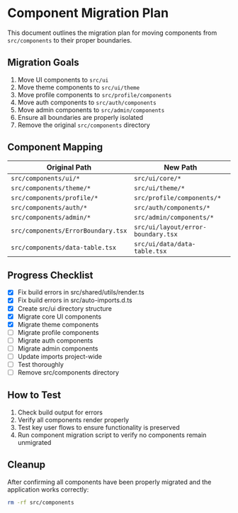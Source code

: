 
# Component Migration Plan

This document outlines the migration plan for moving components from `src/components` to their proper boundaries.

## Migration Goals

1. Move UI components to `src/ui`
2. Move theme components to `src/ui/theme`
3. Move profile components to `src/profile/components`
4. Move auth components to `src/auth/components`
5. Move admin components to `src/admin/components`
6. Ensure all boundaries are properly isolated
7. Remove the original `src/components` directory

## Component Mapping

| Original Path | New Path |
|---------------|----------|
| `src/components/ui/*` | `src/ui/core/*` |
| `src/components/theme/*` | `src/ui/theme/*` |
| `src/components/profile/*` | `src/profile/components/*` |
| `src/components/auth/*` | `src/auth/components/*` |
| `src/components/admin/*` | `src/admin/components/*` |
| `src/components/ErrorBoundary.tsx` | `src/ui/layout/error-boundary.tsx` |
| `src/components/data-table.tsx` | `src/ui/data/data-table.tsx` |

## Progress Checklist

- [x] Fix build errors in src/shared/utils/render.ts
- [x] Fix build errors in src/auto-imports.d.ts
- [x] Create src/ui directory structure
- [x] Migrate core UI components
- [x] Migrate theme components
- [ ] Migrate profile components
- [ ] Migrate auth components
- [ ] Migrate admin components
- [ ] Update imports project-wide
- [ ] Test thoroughly
- [ ] Remove src/components directory

## How to Test

1. Check build output for errors
2. Verify all components render properly
3. Test key user flows to ensure functionality is preserved
4. Run component migration script to verify no components remain unmigrated

## Cleanup

After confirming all components have been properly migrated and the application works correctly:

```bash
rm -rf src/components
```

